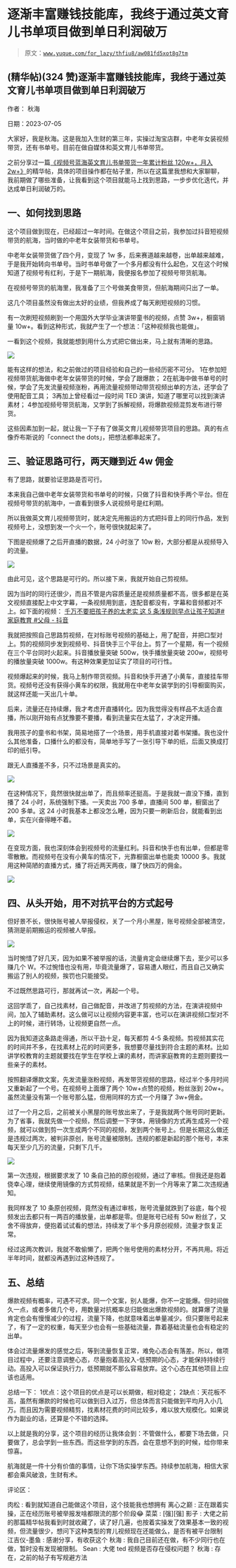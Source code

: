 # 逐渐丰富赚钱技能库，我终于通过英文育儿书单项目做到单日利润破万

> 原文：[`www.yuque.com/for_lazy/thfiu8/aw081fd5xot8g7tm`](https://www.yuque.com/for_lazy/thfiu8/aw081fd5xot8g7tm)



## (精华帖)(324 赞)逐渐丰富赚钱技能库，我终于通过英文育儿书单项目做到单日利润破万 

作者： 秋海 

日期：2023-07-05 

大家好，我是秋海。这是我加入生财的第三年，实操过淘宝店群，中老年女装视频带货，还有书单号。目前在做自媒体和英文育儿书单带货。 

之前分享过一篇[《视频号蓝海英文育儿书单带货一年累计粉丝 120w+，月入 2w+》](https://t.zsxq.com/0f67Gr4lB)的精华帖，具体的项目操作都在帖子里，所以在这篇里我想和大家聊聊，我前期做了哪些准备，让我看到这个项目就能马上找到思路，一步步优化迭代，并达成单日利润破万的。 

## 一、如何找到思路 

这个项目做到现在，已经超过一年时间。在做这个项目之前，我参加过抖音短视频带货的航海，当时做的中老年女装带货和书单号。 

中老年女装带货做了四个月，变现了 1w 多，后来赛道越来越卷，出单越来越难，于是我开始转向书单号。当时书单号做了一个多月都没有什么起色，又在这个时候知道了视频号有红利，于是下一期航海，我便报名参加了视频号带货航海。 

在视频号带货的航海里，我准备了三个号做美食带货，但航海期间只出了一单。 

这几个项目虽然没有做出太好的业绩，但我养成了每天刷短视频的习惯。 

有一次刷短视频刷到一个用国外大学毕业演讲带童书的视频，点赞 3w+，橱窗销量 10w+。看到这种形式，我就产生了一个想法：「这种视频我也能做」。 

一看到这个视频，我就能想到用什么方式把它做出来，马上就有清晰的思路。 

![](img/7308bcc3ee2d90f52c037130fbd54dbd.png)  

能有这样的想法，和之前做过的项目经验和自己的一些经历密不可分。 <ne-oli index-type="0"><ne-oli-i>1</ne-oli-i><ne-oli-c class="ne-oli-content" id="u1791e98a" data-lake-id="u1791e98a">在参加短视频带货航海做中老年女装带货的时候，学会了跟爆款；</ne-oli-c></ne-oli> <ne-oli index-type="0"><ne-oli-i>2</ne-oli-i><ne-oli-c class="ne-oli-content" id="u40a9db89" data-lake-id="u40a9db89">在航海中做书单号的时候，学会了先发流量视频涨粉，再用流量视频带动带货视频出单的方法，还学会了使用配音工具；</ne-oli-c></ne-oli> <ne-oli index-type="0"><ne-oli-i>3</ne-oli-i><ne-oli-c class="ne-oli-content" id="u14c1e46d" data-lake-id="u14c1e46d">再加上曾经看过一段时间 TED 演讲，知道了哪里可以找到演讲素材；</ne-oli-c></ne-oli> <ne-oli index-type="0"><ne-oli-i>4</ne-oli-i><ne-oli-c class="ne-oli-content" id="u1472e61b" data-lake-id="u1472e61b">参加视频号带货航海，又学到了拆解视频，将爆款视频混剪发布进行带货。</ne-oli-c></ne-oli> 

这些因素加到一起，就让我一下子有了做英文育儿视频带货项目的思路。真的有点像乔布斯说的「connect the dots」，把想法都串起来了。 

## 三、验证思路可行，两天赚到近 4w 佣金 

有了思路，就要验证思路是否可行。 

本来我自己做中老年女装带货和书单号的时候，只做了抖音和快手两个平台。但在视频号带货的航海中，一直看到很多人说视频号是红利期。 

所以我做英文育儿视频带货时，就决定先用搬运的方式把抖音上的同行作品，发到视频号上，没想到发一个火一个，账号很快就起来了。 

下图是视频爆了之后开直播的数据，24 小时涨了 10w 粉，大部分都是从视频导入的流量。 

![](img/7fa3d5a09378e16df8b09bda2f8132d8.png)  

由此可见，这个思路是可行的。所以接下来，我就开始自己剪视频。 

因为当时的同行还很少，而且不管是内容质量还是视频质量都不高，很多都是在英文视频直接配上中文字幕，一条视频用到底，连配音都没有，字幕和音频都对不上。如下面的视频： [千万不要把孩子养的太老实 这 5 条浅规则早点让孩子知道#家庭教育 #父母 - 抖音](https://v.douyin.com/iJGW1rt/) 

我就把按照自己思路剪视频，在对标账号视频的基础上，用了配音，并把口型对上。剪的视频同步发到视频号、抖音快手三个平台上。剪了一个星期，有一个视频在三个平台同时火起来。抖音播放量突破 500w，快手播放量突破 200w，视频号的播放量突破 1000w。有这种效果更加证实了项目的可行性。 

视频爆起来的时候，我马上制作带货视频。抖音和快手开通了小黄车，直接挂车带货。视频号还没有获得小黄车的权限，我就用在中老年女装学到的引导橱窗购买，就这样还能一天出几十单。 

后来，流量还在持续爆，我才考虑开直播转化。因为我觉得没有样品不太适合直播，所以刚开始有点犹豫要不要播，看到流量实在太猛了，才决定开播。 

我用孩子的童书和书架，简易地搭了一个场景，用手机直接对着书架播。我也没什么其他准备，口播什么的都没有，简单地手写了一张引导下单的纸，后面又换成打印的纸引导。 

跟无人直播差不多，只不过场景是真实的。 

![](img/a96f5307fd690717ad8abe1faf250aff.png) 

在这种情况下，竟然很快就出单了，而且频率还挺高。于是我就一直没下播，直到播了 24 小时，系统强制下播。一天卖出 700 多单，直播间 500 单，橱窗出了 200 多单。这 24 小时我基本上都没怎么睡，因为只要一刷新后台，就能看到出单，实在兴奋得睡不着。 

![](img/1ba10ca27d8e6d0889b1cd0b23c5f5d4.png)  

在变现方面，我也深刻体会到视频号的流量红利。抖音和快手也有出单，但都是零零散散。而视频号在没有小黄车的情况下，光靠橱窗出单也能卖 10000 多。我就用这种简陋的直播方式，播了将近两天两夜，赚了快四万的佣金。 

![](img/6bb5f3b3fea7257d02a763e19e477418.png) 

## 四、从头开始，用不对抗平台的方式起号 

但好景不长，很快账号被人举报侵权，关了一个月小黑屋，账号视频全部被清空，猜测是前期搬运的视频被人举报。 

![](img/48cbd47710f880a5fc922ac5ca07cdb7.png) 

当时惋惜了好几天，因为如果不被举报的话，流量肯定会继续爆下去，至少可以多赚几个 W。不过惋惜也没有用，毕竟流量爆了，容易遭人眼红，而且自己又确实搬运了别人的视频，挨罚也只能接受。 

不过既然思路可行，那就再试一次，再起一个号。 

这回学乖了，自己找素材，自己做配音，并改进了剪视频的方法，在演讲视频中间，加入了辅助素材。这么做可以让视频内容更丰富，也可以在演讲视频口型对不上的时候，进行转场，让视频更自然一点。 

因为我知道这条路走得通，所以干劲十足，每天都剪 4-5 条视频。剪视频其实花的时间并不多，在找素材上花的时间更多，我想要尽量找到符合主题的素材。比如讲学校教育的主题就要找在学生在学校上课的素材，而讲家庭教育的主题则要找一些亲子的素材。 

按照翻译爆款文案，先发流量涨粉视频，再发带货视频的思路，经过半个多月时间又重新起了一个号。在视频号上面爆了两个 10w+点赞的视频，粉丝涨到 20w+。虽然流量没有第一个账号那么猛，但用同样的方式一个月赚了 3w+佣金。 

过了一个月之后，之前被关小黑屋的账号放出来了，于是我就两个账号同时更新。为了省事，我就先做一个视频，然后调整一下字体，用镜像的方式再生成另一个视频，就可以做到剪一次生成两个不同的视频，发到两个账号上。但是长期这么做还是违规过两次，被判非原创，账号流量被限制。违规的都是新起的那个账号，本来每天至少几万的流量，只剩下几千。 

![](img/a5a739cfcb80d2ef0b065abf3b0b915d.png) 

第一次违规，根据要求发了 10 条自己拍的原创视频，通过了审核。但我还是抱着侥幸心理，继续使用镜像的方式剪视频，结果就是不到一个月等来了第二次违规通知。 

我同样发了 10 条原创视频，竟然没有通过审核，账号流量就跌到了谷底，每个视频发出去都只有一两百的播放量，出单都是零。但是账号已经有 50w 粉丝了，又舍不得放弃，便抱着试试看的想法，持续发了半个多月原创视频，流量才恢复正常。 

经过这两次教训，我就不敢偷懒了，把两个账号使用的素材分开，不再共用。将近半年时间，就都没再遇到过这种违规了。 

## 五、总结 

爆款视频有概率，可遇不可求。同一个文案，别人能爆，你不一定能爆。但时间做久一点，或者多做几个号，用数量对抗概率总归能做出爆款视频的。就算爆了流量肯定也会有慢慢减少的过程，流量下降，也就意味着出单量减少。但只要账号起来了，有了一定的权重，每天至少也会有一些基础流量，靠着基础流量也会有稳定的出单。 

体会过流量爆发的感觉之后，等到流量恢复正常，难免心态会有落差。所以，做项目过程中，还要注意调整心态，尽量抱着高投入-低预期的心态，才能保持持续行动。高投入可以保证执行力，低预期就不那么容易放弃。这个心态在其他项目上应该也适用。 

总结一下： <ne-oli index-type="0"><ne-oli-i>1</ne-oli-i><ne-oli-c class="ne-oli-content" id="u08197518" data-lake-id="u08197518">优点：这个项目的优点是可以长期做，相对稳定；</ne-oli-c></ne-oli> <ne-oli index-type="0"><ne-oli-i>2</ne-oli-i><ne-oli-c class="ne-oli-content" id="u2c8079a9" data-lake-id="u2c8079a9">缺点：天花板不高，虽然有爆款的时候也可以做到日入过万，但总体而言只能做到平均月入小几万。而且因为需要视频精剪，找素材花费的时间比较多，难以放大规模化。如果说作为副业的话，还算是个不错的选择。</ne-oli-c></ne-oli> 

以上就是我的分享，这个项目的经历让我体会到：不管做什么，都要下场去做，只要做了，总会学到一些东西。而这些学到的东西，会在意想不到的时候，给你带来惊喜。 

航海就是一件十分有价值的事情，让你下场实操学东西。持续参加航海，相信大家都会乘风破浪，生财有术。 

评论区： 

肉松 : 看到就知道自己能做这个项目，这个技能我也想拥有 离心之巅 : 正在跟着实操，正在经历账号被举报发啥都限流的那个阶段😂 菜菜 : [强][强] 影子 : 大佬之前的那篇精华帖我看到时就收藏了，读了好几遍，也按着实操发了效果基本一致的视频，但流量很少，想问下这种类型的育儿视频现在还能做么，是否有被平台限制 江吉仪-墨鱼 : 感谢分享，有收获这个 秋海 : 我自己目前还在做，有不少同行也在做，暂时没有发现被限制。 Sean : 大佬 ted 视频是否存在侵权问题？ 秋海 : 存在，之前的帖子有写规避方法